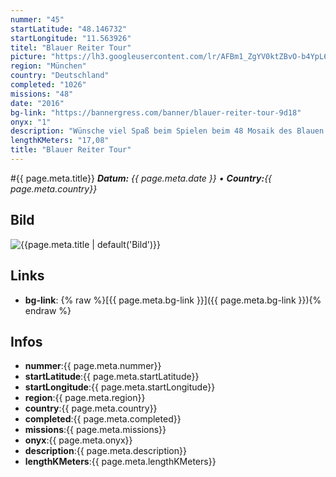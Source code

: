 ```yaml
---
nummer: "45"
startLatitude: "48.146732"
startLongitude: "11.563926"
titel: "Blauer Reiter Tour"
picture: "https://lh3.googleusercontent.com/lr/AFBm1_ZgYV0ktZBvO-b4YpL6KHL8cMD-mC6Pg8VYQ45-1EjJDb9BcP9yh1PlZIZ_OKEuHvt8WXkNct-DbUty385aQRxenqhZx0FhM-zIZORSBGYJi1giJbWxKbxCJcObzhxB8zszKv0DHcWqjTV-fWdyYNxcyokRV-pARSqXlAROSymGuBKLTHb1Z1lA0iMO9LAKo939sfYfGCl4_-VKl-Jq6Va5Jn66XE3YDJumiFc7RbKBOn02uwtB0EP67EC_o3-x1CDYTrPdXzEODYKh00819JINQf5h0TOMh9n3pGblD6mz-GBEzikruQFue3tGG_g8MI9n-JXIogQ60iwteD7sirPBSoZ69ZUn2AuRTl0hKDipHUMJkBdmZ9acJ1mPUerdEOA3pxTddAjZRI-DeRq-4fGp_ijU3XzEiYLVekOfInY1Ido7kFPiaDuHOtMMlj5gZAT2cDd_iSUZ1_JdDKVvhp0XYT_LXooQRe9K1CT05e9LTADg4sI2mAwWad0dCH0CDm80DVPmIaf-l6ZRT9HkDcwENd3xzl9PH10wICLnKrv0fDIpbn-3oPyf4h3QkyA-0KuECr5soIOAhmpvcpUCTd3nhjgjrGjIH1OIszChyU7ta6zrdNGTDVTvNp8hYjPnMJZBUeiiQwhYjwMomo4v4XtIQNxrmYqHw1HzhfeLRBX17qY1T1s8YSDhYZmtKaZh4yjv-Ka-CpEAwKGGaR2QUhX99-Feg-wxA60z5nn320VYV-8-GFzJvDBUIf3OeC-LOl6X03dHt6yJkRaAmWPFCwAwemveS8rTDpkCKCqibjaDfUUqiQTL4-ByoPxhmIIX7xtLIEvsQGb2M0dUKTXiiT5kEu0VDelQm1AI"
region: "München"
country: "Deutschland"
completed: "1026"
missions: "48"
date: "2016"
bg-link: "https://bannergress.com/banner/blauer-reiter-tour-9d18"
onyx: "1"
description: "Wünsche viel Spaß beim Spielen beim 48 Mosaik des Blauen Reiters. \n\nErschaffen hat den Blauen Reiter Franz Marc (1880 – 1916), wo man das Original im Lenbachhaus anschauen kann."
lengthKMeters: "17,08"
title: "Blauer Reiter Tour"
---
```


#{{ page.meta.title}}
_**Datum:** {{ page.meta.date }} • **Country:**{{ page.meta.country}}_

## Bild
![{{page.meta.title | default('Bild')}}]({{page.meta.picture}})

## Links
- **bg-link**: {% raw %}[{{ page.meta.bg-link }}]({{ page.meta.bg-link }}){% endraw %}

## Infos
- **nummer**:{{ page.meta.nummer}}
- **startLatitude**:{{ page.meta.startLatitude}}
- **startLongitude**:{{ page.meta.startLongitude}}
- **region**:{{ page.meta.region}}
- **country**:{{ page.meta.country}}
- **completed**:{{ page.meta.completed}}
- **missions**:{{ page.meta.missions}}
- **onyx**:{{ page.meta.onyx}}
- **description**:{{ page.meta.description}}
- **lengthKMeters**:{{ page.meta.lengthKMeters}}

